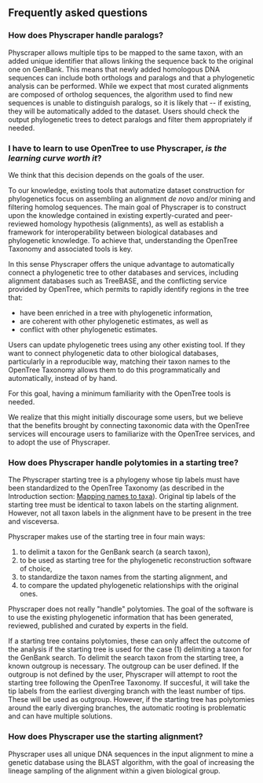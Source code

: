 ## Frequently asked questions

### How does Physcraper handle paralogs?

Physcraper allows multiple tips to be mapped to the same taxon, with an added unique identifier that allows linking the sequence back to the original one on GenBank.
This means that newly added homologous DNA sequences can include both orthologs
and paralogs and that a phylogenetic analysis can be performed.
While we expect that most curated alignments are composed of ortholog sequences, the algorithm used to find new sequences is unable to distinguish paralogs, so it is likely that -- if existing, they will be automatically added to the dataset.
Users should check the output phylogenetic trees to detect paralogs and filter them
appropriately if needed.

### I have to learn to use OpenTree to use Physcraper, *is the learning curve worth it*?

We think that this decision depends on the goals of the user.

To our knowledge, existing tools that automatize dataset construction for phylogenetics focus on assembling an alignment _de novo_ and/or mining and filtering homolog sequences.
The main goal of Physcraper is to construct upon the knowledge contained in existing expertly-curated and peer-reviewed homology hypothesis (alignments), as well as establish a framework for interoperability between biological databases and phylogenetic knowledge. To achieve that, understanding the OpenTree Taxonomy and associated tools is key.

In this sense Physcraper offers the unique advantage to automatically connect a phylogenetic tree to other databases and services, including alignment databases such as TreeBASE, and the conflicting service provided by OpenTree, which permits to rapidly identify regions in the tree that:
- have been enriched in a tree with phylogenetic information,
- are coherent with other phylogenetic estimates, as well as
- conflict with other phylogenetic estimates.

Users can update phylogenetic trees using any other existing tool. If they want to connect phylogenetic data to other biological databases, particularly in a reproducible way, matching their taxon names to the OpenTree Taxonomy allows them to do this programmatically and automatically, instead of by hand.

For this goal, having a minimum familiarity with the OpenTree tools is needed.

We realize that this might initially discourage some users, but we believe that the benefits brought by connecting taxonomic data with the OpenTree services will encourage users to familiarize with the OpenTree services, and to adopt the use of Physcraper.


### How does Physcraper handle polytomies in a starting tree?

The Physcraper starting tree is a phylogeny whose tip labels must have been standardized to the OpenTree Taxonomy (as described in the Introduction section:
[Mapping names to taxa](https://physcraper.readthedocs.io/en/latest/quick-start.html#updating-your-own-tree-and-alignment)).
Original tip labels of the starting tree must be identical to taxon labels on the starting alignment.
However, not all taxon labels in the alignment have to be present in the tree and
visceversa.

Physcraper makes use of the starting tree in four main ways:
1. to delimit a taxon for the GenBank search (a search taxon),
2. to be used as starting tree for the phylogenetic reconstruction software of choice,
3. to standardize the taxon names from the starting alignment, and
4. to compare the updated phylogenetic relationships with the original ones.


Physcraper does not really "handle" polytomies. The goal of the software is to use the
existing phylogenetic information that has been generated, reviewed, published and curated by experts in the field.

If a starting tree contains polytomies, these can only affect the outcome of the analysis if the starting tree is used for the case (1) delimiting a taxon for the GenBank search.
To delimit the search taxon from the starting tree, a known outgroup is necessary.
The outgroup can be user defined. If the outgroup is not defined by the user, Physcraper will attempt to root the starting tree following the OpenTree Taxonomy.
If succesful, it will take the tip labels from the earliest diverging branch with the least number of tips. These will be used as outgroup. However, if the starting tree has polytomies
around the early diverging branches,
the automatic rooting is problematic and can have multiple solutions.


### How does Physcraper use the starting alignment?

Physcraper uses all unique DNA sequences in the input alignment to mine a genetic database using the BLAST algorithm, with the goal of increasing the
lineage sampling of the alignment within a given biological group.
